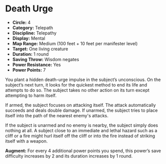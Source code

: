 # Death Urge

- **Circle:** 4
- **Category:** Telepath
- **Discipline:** Telepathy
- **Display:** Mental
- **Map Range:** Medium (100 feet + 10 feet per manifester level)
- **Target:** One living creature
- **Duration:** 1 round
- **Saving Throw:** Wisdom negates
- **Power Resistance:** Yes
- **Power Points:** 7

You plant a hidden death-urge impulse in the subject’s unconscious. On the subject’s next turn, it looks for the quickest method to end its life and attempts to do so. The subject takes no other action on its turn except attempting to harm itself.

If armed, the subject focuses on attacking itself. The attack automatically succeeds and deals double damage. If unarmed, the subject tries to place itself into the path of the nearest enemy's attacks.

If the subject is unarmed and no enemy is nearby, the subject simply does nothing at all. A subject close to an immediate and lethal hazard such as a cliff or a fire might hurl itself off the cliff or into the fire instead of striking itself with a weapon.

**Augment:** For every 4 additional power points you spend, this power’s save difficulty increases by 2 and its duration increases by 1 round.
